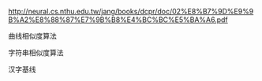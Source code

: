 http://neural.cs.nthu.edu.tw/jang/books/dcpr/doc/02%E8%B7%9D%E9%9B%A2%E8%88%87%E7%9B%B8%E4%BC%BC%E5%BA%A6.pdf

曲线相似度算法

字符串相似度算法

汉字基线